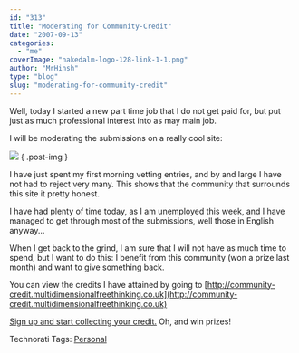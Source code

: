 ```yaml
---
id: "313"
title: "Moderating for Community-Credit"
date: "2007-09-13"
categories: 
  - "me"
coverImage: "nakedalm-logo-128-link-1-1.png"
author: "MrHinsh"
type: "blog"
slug: "moderating-for-community-credit"
---
```


Well, today I started a new part time job that I do not get paid for, but put just as much professional interest into as may main job.

I will be moderating the submissions on a really cool site:

[![](images/myComGetsCredit.gif)](http://www.community-credit.com)
{ .post-img }

I have just spent my first morning vetting entries, and by and large I have not had to reject very many. This shows that the community that surrounds this site it pretty honest.

I have had plenty of time today, as I am unemployed this week, and I have managed to get through most of the submissions, well those in English anyway...

When I get back to the grind, I am sure that I will not have as much time to spend, but I want to do this: I benefit from this community (won a prize last month) and want to give something back.

You can view the credits I have attained by going to [http://community-credit.multidimensionalfreethinking.co.uk](http://community-credit.multidimensionalfreethinking.co.uk)

[Sign up and start collecting your credit.](http://www.community-credit.com/Login/CreateMember.aspx) Oh, and win prizes!

Technorati Tags: [Personal](http://technorati.com/tags/Personal)



